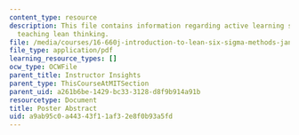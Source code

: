 ```yaml
---
content_type: resource
description: This file contains information regarding active learning strategies for
  teaching lean thinking.
file: /media/courses/16-660j-introduction-to-lean-six-sigma-methods-january-iap-2012/a9ab95c0a44343f11af32e8f0b93a5fd_MIT16_660JIAP12_CANDIDLear.pdf
file_type: application/pdf
learning_resource_types: []
ocw_type: OCWFile
parent_title: Instructor Insights
parent_type: ThisCourseAtMITSection
parent_uid: a261b6be-1429-bc33-3128-d8f9b914a91b
resourcetype: Document
title: Poster Abstract
uid: a9ab95c0-a443-43f1-1af3-2e8f0b93a5fd
---
```

